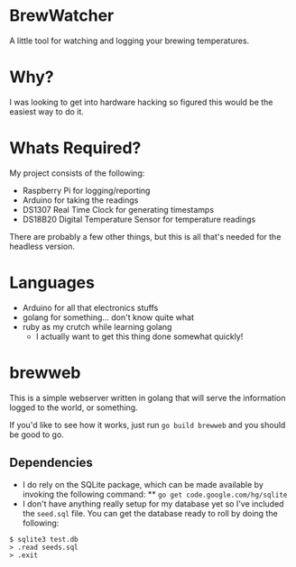 # BrewWatcher

A little tool for watching and logging your brewing
temperatures.

# Why?

I was looking to get into hardware hacking so figured
this would be the easiest way to do it.

# Whats Required?

My project consists of the following:

- Raspberry Pi for logging/reporting
- Arduino for taking the readings
- DS1307 Real Time Clock for generating timestamps
- DS18B20 Digital Temperature Sensor for temperature readings

There are probably a few other things, but this is all that's needed for the headless version.

# Languages

 - Arduino for all that electronics stuffs
 - golang for something... don't know quite what
 - ruby as my crutch while learning golang
   - I actually want to get this thing done somewhat quickly!

# brewweb

This is a simple webserver written in golang that will serve the information logged to the world, or something.

If you'd like to see how it works, just run `go build brewweb` and you should be good to go.

## Dependencies

* I do rely on the SQLite package, which can be made available by invoking the following command:
** `go get code.google.com/hg/sqlite`
* I don't have anything really setup for my database yet so I've included the `seed.sql` file. You can get the database ready to roll by doing the following:

```
$ sqlite3 test.db
> .read seeds.sql
> .exit
```
